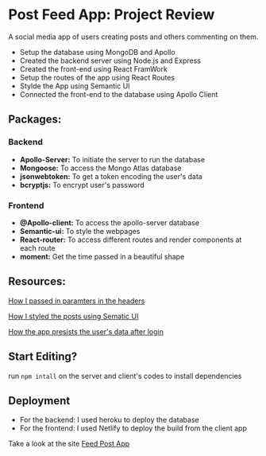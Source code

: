 # Post Feed App: Project Review
A social media app of users creating posts and others commenting on them.
* Setup the database using MongoDB and Apollo
* Created the backend server using Node.js and Express
* Created the front-end using React FramWork
* Setup the routes of the app using React Routes
* Stylde the App using Semantic UI
* Connected the front-end to the database using Apollo Client

## Packages:
### Backend
* **Apollo-Server:** To initiate the server to run the database
* **Mongoose:** To access the Mongo Atlas database
* **jsonwebtoken:** To get a token encoding the user's data
* **bcryptjs:** To encrypt user's password
### Frontend
* **@Apollo-client:** To access the apollo-server database
* **Semantic-ui:** To style the webpages
* **React-router:** To access different routes and render components at each route
* **moment:** Get the time passed in a beautiful shape

## Resources:
[How I passed in paramters in the headers](https://www.apollographql.com/docs/react/networking/authentication/)

[How I styled the posts using Sematic UI](https://react.semantic-ui.com/collections/grid/)

[How the app presists the user's data after login](https://reactjs.org/docs/hooks-reference.html#usecontext)


## Start Editing?
run ```npm intall``` on the server and client's codes to install dependencies
## Deployment
* For the backend: I used heroku to deploy the database
* For the frontend: I used Netlify to deploy the build from the client app

Take a look at the site [Feed Post App](https://quirky-lamport-8cc543.netlify.app/)
